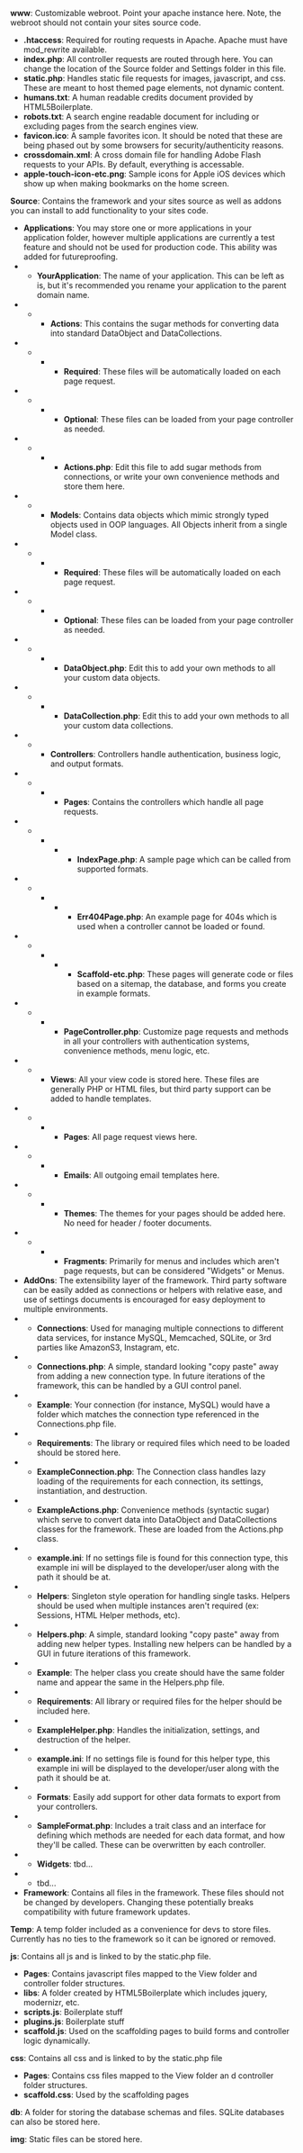 **www**: Customizable webroot. Point your apache instance here. Note, the webroot should not contain your sites source code.

* **.htaccess**: Required for routing requests in Apache. Apache must have mod_rewrite available.
* **index.php**: All controller requests are routed through here. You can change the location of the Source folder and Settings folder in this file.
* **static.php**: Handles static file requests for images, javascript, and css. These are meant to host themed page elements, not dynamic content.
* **humans.txt**: A human readable credits document provided by HTML5Boilerplate.
* **robots.txt**: A search engine readable document for including or excluding pages from the search engines view.
* **favicon.ico**: A sample favorites icon. It should be noted that these are being phased out by some browsers for security/authenticity reasons.
* **crossdomain.xml**: A cross domain file for handling Adobe Flash requests to your APIs. By default, everything is accessable.
* **apple-touch-icon-etc.png**: Sample icons for Apple iOS devices which show up when making bookmarks on the home screen.

**Source**: Contains the framework and your sites source as well as addons you can install to add functionality to your sites code.

* **Applications**: You may store one or more applications in your application folder, however multiple applications are currently a test feature and should not be used for production code. This ability was added for futureproofing.
* * **YourApplication**: The name of your application. This can be left as is, but it's recommended you rename your application to the parent domain name.
* * * **Actions**: This contains the sugar methods for converting data into standard DataObject and DataCollections.
* * * * **Required**: These files will be automatically loaded on each page request.
* * * * **Optional**: These files can be loaded from your page controller as needed.
* * * * **Actions.php**: Edit this file to add sugar methods from connections, or write your own convenience methods and store them here.
* * * **Models**: Contains data objects which mimic strongly typed objects used in OOP languages. All Objects inherit from a single Model class.
* * * * **Required**: These files will be automatically loaded on each page request.
* * * * **Optional**: These files can be loaded from your page controller as needed.
* * * * **DataObject.php**: Edit this to add your own methods to all your custom data objects.
* * * * **DataCollection.php**: Edit this to add your own methods to all your custom data collections.
* * * **Controllers**: Controllers handle authentication, business logic, and output formats.
* * * * **Pages**: Contains the controllers which handle all page requests.
* * * * * **IndexPage.php**: A sample page which can be called from supported formats.
* * * * * **Err404Page.php**: An example page for 404s which is used when a controller cannot be loaded or found.
* * * * * **Scaffold-etc.php**: These pages will generate code or files based on a sitemap, the database, and forms you create in example formats.
* * * * **PageController.php**: Customize page requests and methods in all your controllers with authentication systems, convenience methods, menu logic, etc.
* * * **Views**: All your view code is stored here. These files are generally PHP or HTML files, but third party support can be added to handle templates.
* * * * **Pages**: All page request views here.
* * * * **Emails**: All outgoing email templates here.
* * * * **Themes**: The themes for your pages should be added here. No need for header / footer documents.
* * * * **Fragments**: Primarily for menus and includes which aren't page requests, but can be considered "Widgets" or Menus.
* **AddOns**: The extensibility layer of the framework. Third party software can be easily added as connections or helpers with relative ease, and use of settings documents is encouraged for easy deployment to multiple environments.
* * **Connections**: Used for managing multiple connections to different data services, for instance MySQL, Memcached, SQLite, or 3rd parties like AmazonS3, Instagram, etc.
* * **Connections.php**: A simple, standard looking "copy paste" away from adding a new connection type. In future iterations of the framework, this can be handled by a GUI control panel.
* * **Example**: Your connection (for instance, MySQL) would have a folder which matches the connection type referenced in the Connections.php file.
* * **Requirements**: The library or required files which need to be loaded should be stored here.
* * **ExampleConnection.php**: The Connection class handles lazy loading of the requirements for each connection, its settings, instantiation, and destruction.
* * **ExampleActions.php**: Convenience methods (syntactic sugar) which serve to convert data into DataObject and DataCollections classes for the framework. These are loaded from the Actions.php class.
* * **example.ini**: If no settings file is found for this connection type, this example ini will be displayed to the developer/user along with the path it should be at.
* * **Helpers**: Singleton style operation for handling single tasks. Helpers should be used when multiple instances aren't required (ex: Sessions, HTML Helper methods, etc).
* * **Helpers.php**: A simple, standard looking "copy paste" away from adding new helper types. Installing new helpers can be handled by a GUI in future iterations of this framework.
* * **Example**: The helper class you create should have the same folder name and appear the same in the Helpers.php file.
* * **Requirements**: All library or required files for the helper should be included here.
* * **ExampleHelper.php**: Handles the initialization, settings, and destruction of the helper.
* * **example.ini**: If no settings file is found for this helper type, this example ini will be displayed to the developer/user along with the path it should be at.
* * **Formats**: Easily add support for other data formats to export from your controllers. 
* * **SampleFormat.php**: Includes a trait class and an interface for defining which methods are needed for each data format, and how they'll be called. These can be overwritten by each controller.
* * **Widgets**: tbd...
* * tbd...
* **Framework**: Contains all files in the framework. These files should not be changed by developers. Changing these potentially breaks compatibility with future framework updates.

**Temp**: A temp folder included as a convenience for devs to store files. Currently has no ties to the framework so it can be ignored or removed.

**js**: Contains all js and is linked to by the static.php file.

* **Pages**: Contains javascript files mapped to the View folder and controller folder structures.
* **libs**: A folder created by HTML5Boilerplate which includes jquery, modernizr, etc. 
* **scripts.js**: Boilerplate stuff
* **plugins.js**: Boilerplate stuff
* **scaffold.js**: Used on the scaffolding pages to build forms and controller logic dynamically.

**css**: Contains all css and is linked to by the static.php file

* **Pages**: Contains css files mapped to the View folder an	d controller folder structures.
* **scaffold.css**: Used by the scaffolding pages

**db**: A folder for storing the database schemas and files. SQLite databases can also be stored here.

**img**: Static files can be stored here. 